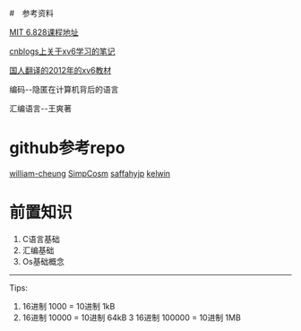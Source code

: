 #　参考资料

[MIT 6.828课程地址](https://pdos.csail.mit.edu/6.828/2017/schedule.html)

[cnblogs上关于xv6学习的笔记](http://www.cnblogs.com/fatsheep9146/category/769143.html)

[国人翻译的2012年的xv6教材](https://github.com/ranxian/xv6-chinese)

编码--隐匿在计算机背后的语言

汇编语言--王爽著

# github参考repo
[william-cheung](https://github.com/william-cheung/mit-6.828-2014)
[SimpCosm](https://github.com/SimpCosm/6.828)
[saffahyjp](https://github.com/saffahyjp/6.828)
[kelwin](https://github.com/kelwin/6.828)

# 前置知识
1. C语言基础
2. 汇编基础
3. Os基础概念

---
Tips:
1. 16进制 1000 = 10进制 1kB
2. 16进制 10000 = 10进制 64kB
3 16进制 100000 = 10进制 1MB